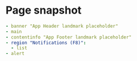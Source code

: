 # Page snapshot

```yaml
- banner "App Header landmark placeholder"
- main
- contentinfo "App Footer landmark placeholder"
- region "Notifications (F8)":
  - list
- alert
```